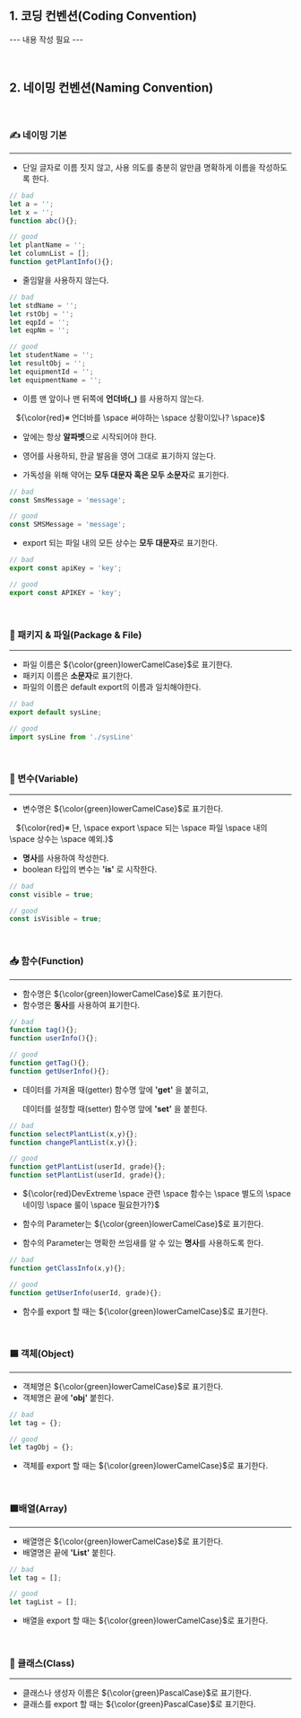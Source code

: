 ## **1\. 코딩 컨벤션(Coding Convention)**

\--- 내용 작성 필요 ---

&nbsp;
&nbsp;

## **2\. 네이밍 컨벤션(Naming Convention)**
&nbsp;

### ✍️ 네이밍 기본

---

-   단일 글자로 이름 짓지 않고, 사용 의도를 충분히 알만큼 명확하게 이름을 작성하도록 한다.

``` javascript
// bad
let a = '';
let x = '';
function abc(){};

// good
let plantName = '';
let columnList = [];
function getPlantInfo(){};
```

-   줄임말을 사용하지 않는다.

``` javascript
// bad
let stdName = '';
let rstObj = '';
let eqpId = '';
let eqpNm = '';

// good
let studentName = '';
let resultObj = '';
let equipmentId = '';
let equipmentName = '';
```

-   이름 맨 앞이나 맨 뒤쪽에 **언더바(_)** 를 사용하지 않는다.  

  &nbsp;&nbsp; ${\color{red}※ 언더바를 \space 써야하는 \space 상황이있나? \space}$
    
-   앞에는 항상 **알파벳**으로 시작되어야 한다.
    
-   영어를 사용하되, 한글 발음을 영어 그대로 표기하지 않는다.
    
-   가독성을 위해 약어는 **모두 대문자 혹은 모두 소문자**로 표기한다.

``` javascript
// bad
const SmsMessage = 'message';

// good
const SMSMessage = 'message';
```
    
-   export 되는 파일 내의 모든 상수는 **모두 대문자**로 표기한다.
    
    
``` javascript
// bad
export const apiKey = 'key';

// good
export const APIKEY = 'key';
```

&nbsp;

### 📁 패키지 & 파일(Package & File)

---

-   파일 이름은 ${\color{green}lowerCamelCase}$로 표기한다.
-   패키지 이름은 **소문자**로 표기한다.
-   파일의 이름은 default export의 이름과 일치해야한다.

    
``` javascript
// bad
export default sysLine;

// good
import sysLine from './sysLine'
```
    
&nbsp;

### 🌱 변수(Variable)

---

-   변수명은 ${\color{green}lowerCamelCase}$로 표기한다.  

  &nbsp;&nbsp; ${\color{red}※ 단, \space export \space 되는 \space 파일 \space 내의 \space 상수는 \space 예외.}$
-   **명사**를 사용하여 작성한다.
-   boolean 타입의 변수는 **'is'** 로 시작한다.

``` javascript
// bad
const visible = true;

// good
const isVisible = true;
```

&nbsp;

### 📥 함수(Function)

---

-   함수명은 ${\color{green}lowerCamelCase}$로 표기한다.  
-   함수명은 **동사**를 사용하여 표기한다.

``` javascript
// bad
function tag(){};
function userInfo(){};

// good
function getTag(){};
function getUserInfo(){};
```

-   데이터를 가져올 때(getter) 함수명 앞에 **'get'** 을 붙히고,
    
    데이터를 설정할 때(setter) 함수명 앞에 **'set'** 을 붙힌다.

``` javascript
// bad
function selectPlantList(x,y){};
function changePlantList(x,y){};

// good
function getPlantList(userId, grade){};
function setPlantList(userId, grade){};
```
    
-   ${\color{red}DevExtreme \space 관련 \space 함수는 \space 별도의 \space 네이밍 \space 룰이 \space 필요한가?}$
    
-   함수의 Parameter는 ${\color{green}lowerCamelCase}$로 표기한다.
-   함수의 Parameter는 명확한 쓰임새를 알 수 있는 **명사**를 사용하도록 한다.

``` javascript
// bad
function getClassInfo(x,y){};

// good
function getUserInfo(userId, grade){};
```
    
-   함수를 export 할 때는 ${\color{green}lowerCamelCase}$로 표기한다.

&nbsp;

### 🟦 객체(Object)

---

-   객체명은 ${\color{green}lowerCamelCase}$로 표기한다.  
-   객체명은 끝에 **'obj'** 붙힌다.

``` javascript
// bad
let tag = {};

// good
let tagObj = {};
```
    
-   객체를 export 할 때는 ${\color{green}lowerCamelCase}$로 표기한다.

&nbsp;

### 🟪배열(Array)

---

-   배열명은 ${\color{green}lowerCamelCase}$로 표기한다.
-   배열명은 끝에 **'List'** 붙힌다.

``` javascript
// bad
let tag = [];

// good
let tagList = [];
```
    
-   배열을 export 할 때는 ${\color{green}lowerCamelCase}$로 표기한다.

&nbsp;

### 📜 클래스(Class)

---

-   클래스나 생성자 이름은 ${\color{green}PascalCase}$로 표기한다.
-   클래스를 export 할 때는 ${\color{green}PascalCase}$로 표기한다.
